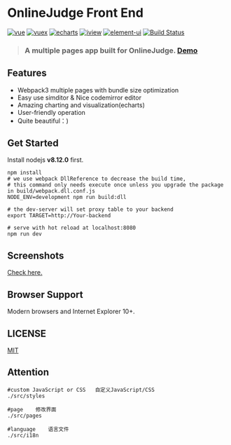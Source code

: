 # OnlineJudge Front End

[![vue](https://camo.githubusercontent.com/c667f80f30b4d9182bf2b261c0de61306e3be5c2/68747470733a2f2f696d672e736869656c64732e696f2f62616467652f7675652d322e352e31332d626c75652e7376673f7374796c653d666c61742d737175617265)](https://github.com/vuejs/vue) [![vuex](https://camo.githubusercontent.com/e9f884d9129ecc11bbf1eb004e6cec42810a2540/68747470733a2f2f696d672e736869656c64732e696f2f62616467652f767565782d332e302e312d626c75652e7376673f7374796c653d666c61742d737175617265)](https://vuex.vuejs.org/) [![echarts](https://camo.githubusercontent.com/8ce4e001d81b8f99c176cb24a14fe94151ddb534/68747470733a2f2f696d672e736869656c64732e696f2f62616467652f656368617274732d332e382e332d626c75652e7376673f7374796c653d666c61742d737175617265)](https://github.com/ecomfe/echarts) [![iview](https://camo.githubusercontent.com/1dabb93bc4102799f32d5211d9124a511dc3ab07/68747470733a2f2f696d672e736869656c64732e696f2f62616467652f69766965772d322e382e302d626c75652e7376673f7374796c653d666c61742d737175617265)](https://github.com/iview/iview) [![element-ui](https://camo.githubusercontent.com/6fea63b0615ca60365c32f26018917ea492e4fdd/68747470733a2f2f696d672e736869656c64732e696f2f62616467652f656c656d656e742d322e302e392d626c75652e7376673f7374796c653d666c61742d737175617265)](https://github.com/ElemeFE/element) [![Build Status](https://camo.githubusercontent.com/88696a8417d2bfca828ad10c83086218833d6c45/68747470733a2f2f7472617669732d63692e6f72672f48617272792d7a6b6c6364632f4f4a2e7376673f6272616e63683d6d6173746572)](https://travis-ci.org/Harry-zklcdc/OJ)

> ### A multiple pages app built for OnlineJudge. [Demo](https://www.yangzheng.com.cn:84/)

## Features

- Webpack3 multiple pages with bundle size optimization
- Easy use simditor & Nice codemirror editor
- Amazing charting and visualization(echarts)
- User-friendly operation
- Quite beautiful：)

## Get Started

Install nodejs **v8.12.0** first.

```
npm install
# we use webpack DllReference to decrease the build time,
# this command only needs execute once unless you upgrade the package in build/webpack.dll.conf.js
NODE_ENV=development npm run build:dll

# the dev-server will set proxy table to your backend
export TARGET=http://Your-backend

# serve with hot reload at localhost:8080
npm run dev
```

## Screenshots

[Check here.](https://github.com/QingdaoU/OnlineJudge)

## Browser Support

Modern browsers and Internet Explorer 10+.

## LICENSE

[MIT](http://opensource.org/licenses/MIT)

## Attention

```
#custom JavaScript or CSS   自定义JavaScript/CSS
./src/styles

#page    修改界面
./src/pages

#language    语言文件
./src/i18n
```
